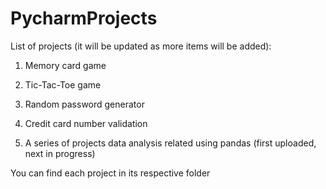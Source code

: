 # PycharmProjects
List of projects (it will be updated as more items will be added):
1) Memory card game
2) Tic-Tac-Toe game
3) Random password generator
4) Credit card number validation

5) A series of projects data analysis related using pandas (first uploaded, next in progress)

You can find each project in its respective folder
